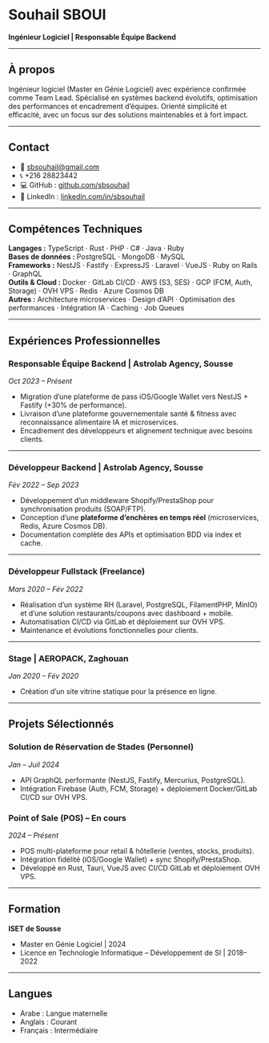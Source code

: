 # Souhail SBOUI

**Ingénieur Logiciel | Responsable Équipe Backend**

---

## À propos

Ingénieur logiciel (Master en Génie Logiciel) avec expérience confirmée comme Team Lead. Spécialisé en systèmes backend évolutifs, optimisation des performances et encadrement d’équipes. Orienté simplicité et efficacité, avec un focus sur des solutions maintenables et à fort impact.

---

## Contact

- 📧 sbsouhail@gmail.com
- 📞 +216 28823442
- 💻 GitHub : [github.com/sbsouhail](https://github.com/sbsouhail)
- 🔗 LinkedIn : [linkedin.com/in/sbsouhail](https://www.linkedin.com/in/sbsouhail)

---

## Compétences Techniques

**Langages :** TypeScript · Rust · PHP · C# · Java · Ruby  
**Bases de données :** PostgreSQL · MongoDB · MySQL  
**Frameworks :** NestJS · Fastify · ExpressJS · Laravel · VueJS · Ruby on Rails · GraphQL  
**Outils & Cloud :** Docker · GitLab CI/CD · AWS (S3, SES) · GCP (FCM, Auth, Storage) · OVH VPS · Redis · Azure Cosmos DB  
**Autres :** Architecture microservices · Design d’API · Optimisation des performances · Intégration IA · Caching · Job Queues

---

## Expériences Professionnelles

### Responsable Équipe Backend | Astrolab Agency, Sousse

_Oct 2023 – Présent_

- Migration d’une plateforme de pass iOS/Google Wallet vers NestJS + Fastify (+30% de performance).
- Livraison d’une plateforme gouvernementale santé & fitness avec reconnaissance alimentaire IA et microservices.
- Encadrement des développeurs et alignement technique avec besoins clients.

---

### Développeur Backend | Astrolab Agency, Sousse

_Fév 2022 – Sep 2023_

- Développement d’un middleware Shopify/PrestaShop pour synchronisation produits (SOAP/FTP).
- Conception d’une **plateforme d’enchères en temps réel** (microservices, Redis, Azure Cosmos DB).
- Documentation complète des APIs et optimisation BDD via index et cache.

---

### Développeur Fullstack (Freelance)

_Mars 2020 – Fév 2022_

- Réalisation d’un système RH (Laravel, PostgreSQL, FilamentPHP, MinIO) et d’une solution restaurants/coupons avec dashboard + mobile.
- Automatisation CI/CD via GitLab et déploiement sur OVH VPS.
- Maintenance et évolutions fonctionnelles pour clients.

---

### Stage | AEROPACK, Zaghouan

_Jan 2020 – Fév 2020_

- Création d’un site vitrine statique pour la présence en ligne.

---

## Projets Sélectionnés

### Solution de Réservation de Stades (Personnel)

_Jan – Juil 2024_

- API GraphQL performante (NestJS, Fastify, Mercurius, PostgreSQL).
- Intégration Firebase (Auth, FCM, Storage) + déploiement Docker/GitLab CI/CD sur OVH VPS.

### Point of Sale (POS) – En cours

_2024 – Présent_

- POS multi-plateforme pour retail & hôtellerie (ventes, stocks, produits).
- Intégration fidélité (iOS/Google Wallet) + sync Shopify/PrestaShop.
- Développé en Rust, Tauri, VueJS avec CI/CD GitLab et déploiement OVH VPS.

---

## Formation

**ISET de Sousse**

- Master en Génie Logiciel | 2024
- Licence en Technologie Informatique – Développement de SI | 2018–2022

---

## Langues

- Arabe : Langue maternelle
- Anglais : Courant
- Français : Intermédiaire
